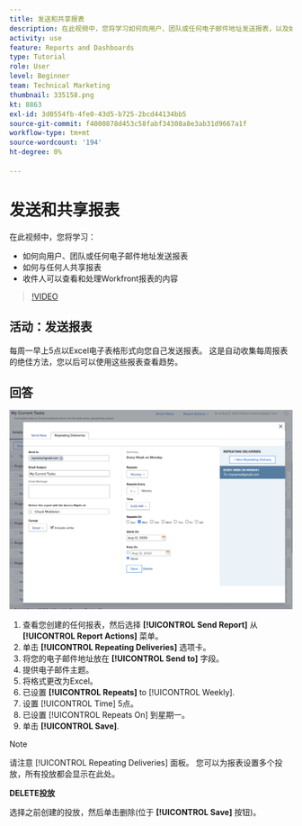 ```yaml
---
title: 发送和共享报表
description: 在此视频中，您将学习如何向用户、团队或任何电子邮件地址发送报表，以及如何与 [!DNL  Workfront].
activity: use
feature: Reports and Dashboards
type: Tutorial
role: User
level: Beginner
team: Technical Marketing
thumbnail: 335158.png
kt: 8863
exl-id: 3d0554fb-4fe0-43d5-b725-2bcd44134bb5
source-git-commit: f4000878d453c58fabf34308a8e3ab31d9667a1f
workflow-type: tm+mt
source-wordcount: '194'
ht-degree: 0%

---
```


# 发送和共享报表

在此视频中，您将学习：

* 如何向用户、团队或任何电子邮件地址发送报表
* 如何与任何人共享报表
* 收件人可以查看和处理Workfront报表的内容

>[!VIDEO](https://video.tv.adobe.com/v/335158/?quality=12)

## 活动：发送报表

每周一早上5点以Excel电子表格形式向您自己发送报表。 这是自动收集每周报表的绝佳方法，您以后可以使用这些报表查看趋势。

## 回答

![用于设置重复报表投放的屏幕图像](assets/send-a-report.png)

1. 查看您创建的任何报表，然后选择 **[!UICONTROL Send Report]** 从 **[!UICONTROL Report Actions]** 菜单。
1. 单击 **[!UICONTROL Repeating Deliveries]** 选项卡。
1. 将您的电子邮件地址放在 **[!UICONTROL Send to]** 字段。
1. 提供电子邮件主题。
1. 将格式更改为Excel。
1. 已设置 **[!UICONTROL Repeats]** to [!UICONTROL Weekly].
1. 设置 [!UICONTROL Time] 5点。
1. 已设置 [!UICONTROL Repeats On] 到星期一。
1. 单击 **[!UICONTROL Save]**.

>[!NOTE]
>
>请注意 [!UICONTROL Repeating Deliveries] 面板。 您可以为报表设置多个投放，所有投放都会显示在此处。

**DELETE投放**

选择之前创建的投放，然后单击删除(位于 **[!UICONTROL Save]** 按钮)。
